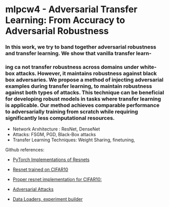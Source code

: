 # mlpcw4 - Adversarial Transfer Learning: From Accuracy to Adversarial Robustness

### In this work, we try to band together adversarial robustness and transfer learning. We show that vanilla transfer learn-
### ing ca not transfer robustness across domains under white-box attacks. However, it maintains robustness against black box adversaries. We propose a method of injecting adversarial examples during transfer learning, to maintain robustness against both types of attacks. This technique can be beneficial for developing robust models in tasks where transfer learning is applicable. Our method achieves comparable performance to adversarially training from scratch while requiring significantly less computational resources.

* Network Arxhitecture : ResNet, DenseNet
* Attacks: FSGM, PGD, Black-Box attacks
* Transfer Learning Techniques: Weight Sharing, finetuning, 


Github references:

* [PyTorch Implementations of Resnets](https://github.com/pytorch/vision/blob/master/torchvision/models/resnet.py)

* [Resnet trained on CIFAR10](https://github.com/kuangliu/pytorch-cifar)

* [Proper resnet implementation for CIFAR10:](https://github.com/akamaster/pytorch_resnet_cifar10)

* [Adversarial Attacks]( https://github.com/wanglouis49/pytorch-adversarial_box/blob/master/mnist_adv_train.py?fbclid=IwAR33o24Orm2MBaIiErR-hxcr6sZX-XXcOtt72r-hTuo3nYBDdtx6Ng_raOM)

* [Data Loaders, experiment builder](https://github.com/CSTR-Edinburgh/mlpractical/tree/mlp2018-9/mlp_cluster_tutorial)
